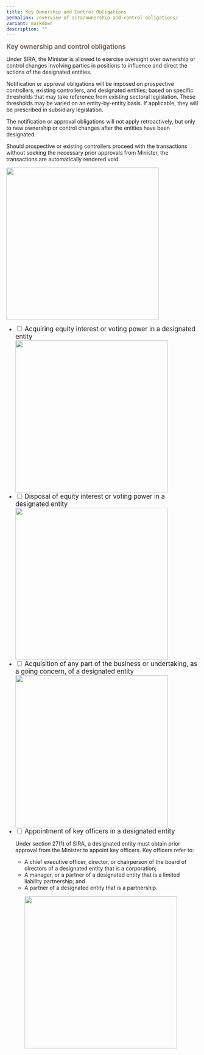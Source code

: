 ```yaml
---
title: Key Ownership and Control Obligations
permalink: /overview-of-sira/ownership-and-control-obligations/
variant: markdown
description: ""
---
```

<p><font color="766A62"><big><b> Key ownership and control obligations </b></big></font>

</p><p>Under SIRA, the Minister is allowed to exercise oversight over ownership or control changes involving parties in positions to influence and direct the actions of the designated entities. </p>
	
<p>Notification or approval obligations will be imposed on prospective controllers, existing controllers, and designated entities; based on specific thresholds that may take reference from existing sectoral legislation. These thresholds may be varied on an entity-by-entity basis. If applicable, they will be prescribed in subsidiary legislation.</p>
	
<p>The notification or approval obligations will not apply retroactively, but only to new ownership or control changes after the entities have been designated.</p>

<p> Should prospective or existing controllers proceed with the transactions without seeking the necessary prior approvals from Minister, the transactions are automatically rendered void. </p>
<img width="400" alt="" src="/images/ownership_and_control_obligations.jpg">

<ul class="jekyllcodex_accordion">
<li><input type="checkbox" id="accordion1"> 
<label for="accordion1"> <big> Acquiring equity interest or voting power in a designated entity</big> </label> <div>
<img width="400" alt="" src="/images/Acquiring_Interest.jpg">
</div></li>
	
<li><input type="checkbox" id="accordion2">  
<label for="accordion2"><big>Disposal of equity interest or voting power in a designated entity</big></label><div>
<img width="400" alt="" src="/images/Disposal_of_Interest.jpg">
</div></li>  

<li><input type="checkbox" id="accordion3">  
<label for="accordion3"><big>Acquisition of any part of the business or undertaking, as a going concern, of a designated entity</big></label><div>
<img width="400" alt="" src="/images/Acquisition.jpg">
</div></li>  

<li><input type="checkbox" id="accordion4">  
	<label for="accordion4"><big>Appointment of key officers in a designated entity</big></label>
<div><p>
Under section 27(1) of SIRA, a designated entity must obtain prior approval from the Minister to appoint key officers. Key officers refer to:
</p><ul> 
	<li>A chief executive officer, director, or chairperson of the board of directors of a designated entity that is a corporation;</li>
	<li>A manager, or a partner of a designated entity that is a limited liability partnership; and </li>
	<li>A partner of a designated entity that is a partnership.<p></p>
<img width="400" alt="" src="/images/Appt_of_Key_Officers.jpg">
</li></ul></div></li>  
</ul>